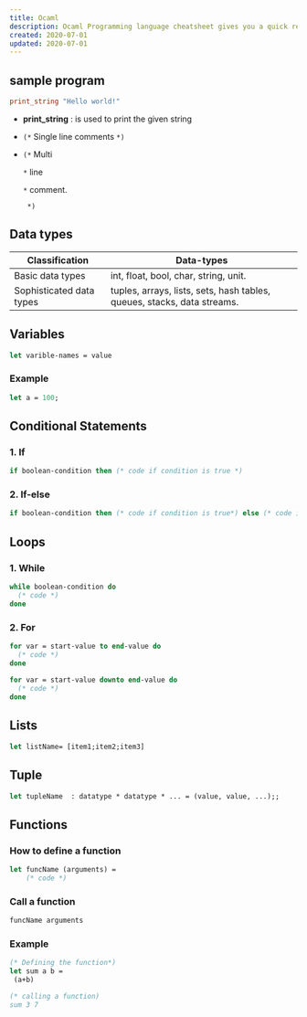 ```yaml
---
title: Ocaml 
description: Ocaml Programming language cheatsheet gives you a quick reference to code syntax with examples makes it handy while coding.
created: 2020-07-01
updated: 2020-07-01
---
```



## sample program

```ocaml
print_string "Hello world!"
```

* **print_string** : is used to print the given string
* `(*` Single line comments `*)`
*  `(*` Multi
    
    `*` line
 
     `*` comment.
     
    ` *)`

## Data types

| Classification | Data-types |
|----|----|
| Basic data types| int, float, bool, char, string, unit.|
| Sophisticated data types| tuples, arrays, lists, sets, hash tables, queues, stacks, data streams.|

## Variables

```ocaml
let varible-names = value
```
### Example
```ocaml
let a = 100;
```
## Conditional Statements

### 1. If

```ocaml
if boolean-condition then (* code if condition is true *)
```

### 2. If-else
```ocaml
if boolean-condition then (* code if condition is true*) else (* code if condition is false*)
```

## Loops
### 1. While

```ocaml
while boolean-condition do
  (* code *)
done
```

### 2. For

```ocaml
for var = start-value to end-value do
  (* code *)
done
  
for var = start-value downto end-value do
  (* code *)
done
```

## Lists
```ocaml
let listName= [item1;item2;item3]
```

## Tuple
```ocaml
let tupleName  : datatype * datatype * ... = (value, value, ...);;
```

## Functions

### How to define a function

```ocaml
let funcName (arguments) =
    (* code *)
```

### Call a function

```ocaml
funcName arguments
```
### Example
```ocaml
(* Defining the function*)
let sum a b =
 (a+b)

(* calling a function)
sum 3 7
```